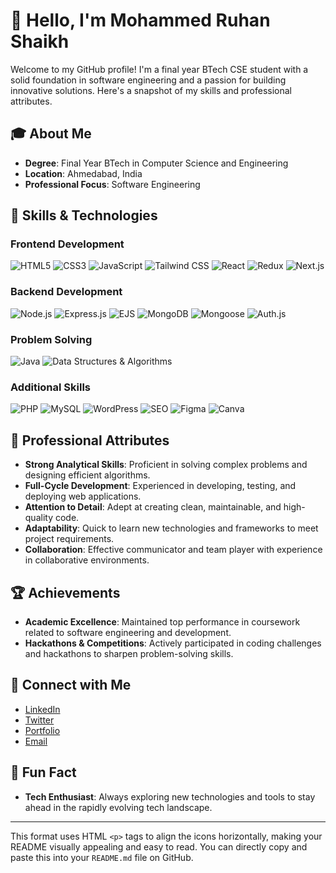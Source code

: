 # 👋 Hello, I'm Mohammed Ruhan Shaikh

Welcome to my GitHub profile! I'm a final year BTech CSE student with a solid foundation in software engineering and a passion for building innovative solutions. Here's a snapshot of my skills and professional attributes.

## 🎓 About Me

- **Degree**: Final Year BTech in Computer Science and Engineering
- **Location**: Ahmedabad, India
- **Professional Focus**: Software Engineering

## 🚀 Skills & Technologies

### Frontend Development
<p>
  <img src="https://img.shields.io/badge/HTML5-%23E34F26?style=flat&logo=html5&logoColor=white" alt="HTML5" />
  <img src="https://img.shields.io/badge/CSS3-%231572B6?style=flat&logo=css3&logoColor=white" alt="CSS3" />
  <img src="https://img.shields.io/badge/JavaScript-%23F7DF1E?style=flat&logo=javascript&logoColor=black" alt="JavaScript" />
  <img src="https://img.shields.io/badge/Tailwind%20CSS-%2347A248?style=flat&logo=tailwind-css&logoColor=white" alt="Tailwind CSS" />
  <img src="https://img.shields.io/badge/React-%2361DAFB?style=flat&logo=react&logoColor=black" alt="React" />
  <img src="https://img.shields.io/badge/Redux-%23764ABC?style=flat&logo=redux&logoColor=white" alt="Redux" />
  <img src="https://img.shields.io/badge/Next.js-%23000000?style=flat&logo=next.js&logoColor=white" alt="Next.js" />
</p>

### Backend Development
<p>
  <img src="https://img.shields.io/badge/Node.js-%23339933?style=flat&logo=node.js&logoColor=white" alt="Node.js" />
  <img src="https://img.shields.io/badge/Express.js-%23000000?style=flat&logo=express&logoColor=white" alt="Express.js" />
  <img src="https://img.shields.io/badge/EJS-%234F5B93?style=flat&logo=ejs&logoColor=white" alt="EJS" />
  <img src="https://img.shields.io/badge/MongoDB-%2347A248?style=flat&logo=mongodb&logoColor=white" alt="MongoDB" />
  <img src="https://img.shields.io/badge/Mongoose-%23880000?style=flat&logo=mongoose&logoColor=white" alt="Mongoose" />
  <img src="https://img.shields.io/badge/Auth.js-%230D6EFD?style=flat&logo=auth&logoColor=white" alt="Auth.js" />
</p>

### Problem Solving
<p>
  <img src="https://img.shields.io/badge/Java-%23007396?style=flat&logo=java&logoColor=white" alt="Java" />
  <img src="https://img.shields.io/badge/DSA-%234F5B93?style=flat&logo=python&logoColor=white" alt="Data Structures & Algorithms" />
</p>

### Additional Skills
<p>
  <img src="https://img.shields.io/badge/PHP-%23777BB4?style=flat&logo=php&logoColor=white" alt="PHP" />
  <img src="https://img.shields.io/badge/MySQL-%234479A1?style=flat&logo=mysql&logoColor=white" alt="MySQL" />
  <img src="https://img.shields.io/badge/WordPress-%2321759B?style=flat&logo=wordpress&logoColor=white" alt="WordPress" />
  <img src="https://img.shields.io/badge/SEO-%23000000?style=flat&logo=seo&logoColor=white" alt="SEO" />
  <img src="https://img.shields.io/badge/Figma-%F24E1E?style=flat&logo=figma&logoColor=white" alt="Figma" />
  <img src="https://img.shields.io/badge/Canva-%2300C4CC?style=flat&logo=canva&logoColor=white" alt="Canva" />
</p>

## 🌟 Professional Attributes

- **Strong Analytical Skills**: Proficient in solving complex problems and designing efficient algorithms.
- **Full-Cycle Development**: Experienced in developing, testing, and deploying web applications.
- **Attention to Detail**: Adept at creating clean, maintainable, and high-quality code.
- **Adaptability**: Quick to learn new technologies and frameworks to meet project requirements.
- **Collaboration**: Effective communicator and team player with experience in collaborative environments.

## 🏆 Achievements

- **Academic Excellence**: Maintained top performance in coursework related to software engineering and development.
- **Hackathons & Competitions**: Actively participated in coding challenges and hackathons to sharpen problem-solving skills.

## 🔗 Connect with Me

- [LinkedIn](https://www.linkedin.com/in/your-profile/)
- [Twitter](https://twitter.com/your-profile)
- [Portfolio](https://your-portfolio-link)
- [Email](mailto:ruhan1192002@gmail.com)

## 🌟 Fun Fact

- **Tech Enthusiast**: Always exploring new technologies and tools to stay ahead in the rapidly evolving tech landscape.

---

This format uses HTML `<p>` tags to align the icons horizontally, making your README visually appealing and easy to read. You can directly copy and paste this into your `README.md` file on GitHub.
